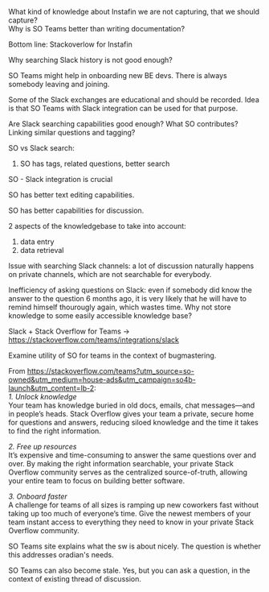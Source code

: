 What kind of knowledge about Instafin we are not capturing, that we should capture?  
Why is SO Teams better than writing documentation?

Bottom line: Stackoverlow for Instafin

Why searching Slack history is not good enough?

SO Teams might help in onboarding new BE devs. There is always somebody leaving and joining.

Some of the Slack exchanges are educational and should be recorded. Idea is that SO Teams with Slack integration can be used for that purpose.

Are Slack searching capabilities good enough? What SO contributes? Linking similar questions and tagging?

SO vs Slack search:
1. SO has tags, related questions, better search

SO - Slack integration is crucial

SO has better text editing capabilities.

SO has better capabilities for discussion.

2 aspects of the knowledgebase to take into account:
1. data entry
2. data retrieval

Issue with searching Slack channels: a lot of discussion naturally happens on private channels, which are not searchable for everybody.

Inefficiency of asking questions on Slack: even if somebody did know the answer to the question 6 months ago, it is very likely that he will have to remind himself thourougly again, which wastes time. Why not store knowledge to some easily accessible knowledge base?

Slack + Stack Overflow for Teams -> https://stackoverflow.com/teams/integrations/slack

Examine utility of SO for teams in the context of bugmastering.

From https://stackoverflow.com/teams?utm_source=so-owned&utm_medium=house-ads&utm_campaign=so4b-launch&utm_content=lb-2:  
*1. Unlock knowledge*  
Your team has knowledge buried in old docs, emails, chat messages—and in people’s heads. Stack Overflow gives your team a private, secure home for questions and answers, reducing siloed knowledge and the time it takes to find the right information.

*2. Free up resources*  
It’s expensive and time-consuming to answer the same questions over and over. By making the right information searchable, your private Stack Overflow community serves as the centralized source-of-truth, allowing your entire team to focus on building better software.

*3. Onboard faster*  
A challenge for teams of all sizes is ramping up new coworkers fast without taking up too much of everyone’s time. Give the newest members of your team instant access to everything they need to know in your private Stack Overflow community.

SO Teams site explains what the sw is about nicely. The question is whether this addresses oradian's needs.

SO Teams can also become stale. Yes, but you can ask a question, in the context of existing thread of discussion.
